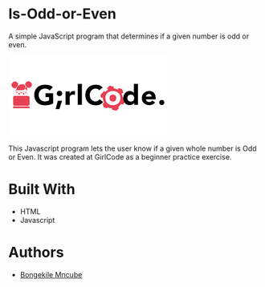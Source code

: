 # Is-Odd-or-Even
A simple JavaScript program that determines if a given number is odd or even. 

![GirlCode logo](girlcode.png "Logo")

This Javascript program lets the user know if a given whole number is Odd or Even. It was created at GirlCode as a beginner practice exercise.

# Built With

* HTML
* Javascript

# Authors 
* [Bongekile Mncube](https://github.com/BongekileM)
